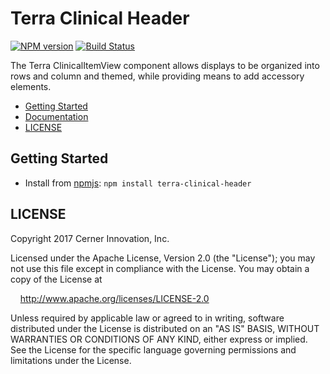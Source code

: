 # Terra Clinical Header


[![NPM version](http://img.shields.io/npm/v/terra-clinical-header.svg)](https://www.npmjs.org/package/terra-clinical-header)
[![Build Status](https://travis-ci.org/cerner/terra-clinical.svg?branch=master)](https://travis-ci.org/cerner/terra-clinical)

The Terra ClinicalItemView component allows displays to be organized into rows and column and themed, while providing means to add accessory elements.

- [Getting Started](#getting-started)
- [Documentation](https://github.com/cerner/terra-clinical/tree/master/packages/terra-clinical-header/docs)
- [LICENSE](#license)

## Getting Started

- Install from [npmjs](https://www.npmjs.com): `npm install terra-clinical-header`

## LICENSE

Copyright 2017 Cerner Innovation, Inc.

Licensed under the Apache License, Version 2.0 (the "License"); you may not use this file except in compliance with the License. You may obtain a copy of the License at

&nbsp;&nbsp;&nbsp;&nbsp;http://www.apache.org/licenses/LICENSE-2.0

Unless required by applicable law or agreed to in writing, software distributed under the License is distributed on an "AS IS" BASIS, WITHOUT WARRANTIES OR CONDITIONS OF ANY KIND, either express or implied. See the License for the specific language governing permissions and limitations under the License.
